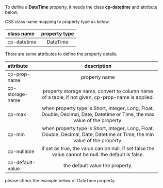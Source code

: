 To define a __DateTime__ property, it needs the class __cp-datetime__ and attribute below.

CSS class name mapping to property type as below.

|class name|property type|
|:------|:-------:|
|cp-datetime|DateTime|


There are some attributes to define the property details.

|attribute|description|
|:------|:-------:|
|cp-prop-name|property name|
|cp-storage-name|property storage name, convert to column name of a table, if not given, cp-prop-name is applied.|
|cp-max|when property type is Short, Integer, Long, Float, Double, Decimal, Date, Datetime or Time, the max value of the property.|
|cp-min|when property type is Short, Integer, Long, Float, Double, Decimal, Date, Datetime or Time, the min value of the property.|
|cp-nullable|if set as true, the value can be null, if set false the value cannot be null. the default is false.|
|cp-default-value| the default value the property.|


please check the example below of DateTime property.